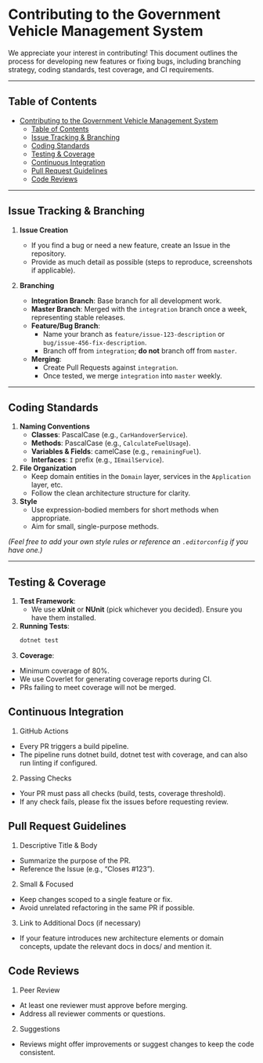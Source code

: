 # Contributing to the Government Vehicle Management System

We appreciate your interest in contributing! This document outlines the process for developing new features or fixing bugs, including branching strategy, coding standards, test coverage, and CI requirements.

---

## Table of Contents

- [Contributing to the Government Vehicle Management System](#contributing-to-the-government-vehicle-management-system)
  - [Table of Contents](#table-of-contents)
  - [Issue Tracking \& Branching](#issue-tracking--branching)
  - [Coding Standards](#coding-standards)
  - [Testing \& Coverage](#testing--coverage)
  - [Continuous Integration](#continuous-integration)
  - [Pull Request Guidelines](#pull-request-guidelines)
  - [Code Reviews](#code-reviews)

---

## Issue Tracking & Branching

1. **Issue Creation**  
   - If you find a bug or need a new feature, create an Issue in the repository.  
   - Provide as much detail as possible (steps to reproduce, screenshots if applicable).

2. **Branching**  
   - **Integration Branch**: Base branch for all development work.  
   - **Master Branch**: Merged with the `integration` branch once a week, representing stable releases.  
   - **Feature/Bug Branch**:  
     - Name your branch as `feature/issue-123-description` or `bug/issue-456-fix-description`.  
     - Branch off from `integration`; **do not** branch off from `master`.  
   - **Merging**:  
     - Create Pull Requests against `integration`.  
     - Once tested, we merge `integration` into `master` weekly.

---

## Coding Standards

1. **Naming Conventions**  
   - **Classes**: PascalCase (e.g., `CarHandoverService`).  
   - **Methods**: PascalCase (e.g., `CalculateFuelUsage`).  
   - **Variables & Fields**: camelCase (e.g., `remainingFuel`).
   - **Interfaces**: `I` prefix (e.g., `IEmailService`).
2. **File Organization**  
   - Keep domain entities in the `Domain` layer, services in the `Application` layer, etc.  
   - Follow the clean architecture structure for clarity.
3. **Style**  
   - Use expression-bodied members for short methods when appropriate.  
   - Aim for small, single-purpose methods.

*(Feel free to add your own style rules or reference an `.editorconfig` if you have one.)*

---

## Testing & Coverage

1. **Test Framework**:  
   - We use **xUnit** or **NUnit** (pick whichever you decided). Ensure you have them installed.
2. **Running Tests**:  
   ```bash
   dotnet test
3. **Coverage**:
- Minimum coverage of 80%.
- We use Coverlet for generating coverage reports during CI.
- PRs failing to meet coverage will not be merged.

## Continuous Integration
1. GitHub Actions
- Every PR triggers a build pipeline.
- The pipeline runs dotnet build, dotnet test with coverage, and can also run linting if configured.
2. Passing Checks
- Your PR must pass all checks (build, tests, coverage threshold).
- If any check fails, please fix the issues before requesting review.

## Pull Request Guidelines
1. Descriptive Title & Body
- Summarize the purpose of the PR.
- Reference the Issue (e.g., “Closes #123”).
2. Small & Focused
- Keep changes scoped to a single feature or fix.
- Avoid unrelated refactoring in the same PR if possible.
3. Link to Additional Docs (if necessary)
- If your feature introduces new architecture elements or domain concepts, update the relevant docs in docs/ and mention it.

## Code Reviews
1. Peer Review
- At least one reviewer must approve before merging.
- Address all reviewer comments or questions.
2. Suggestions
- Reviews might offer improvements or suggest changes to keep the code consistent.